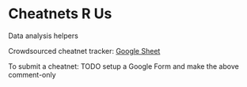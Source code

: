 Cheatnets R Us
==============

Data analysis helpers

Crowdsourced cheatnet tracker: [Google Sheet](https://docs.google.com/spreadsheets/d/1tqs-9xE7tB9Vlk_cgx1dmakRocPoqm3dPsMHVvqAfOs/edit?ts=5fec2a61#gid=0)

To submit a cheatnet: TODO setup a Google Form and make the above comment-only


